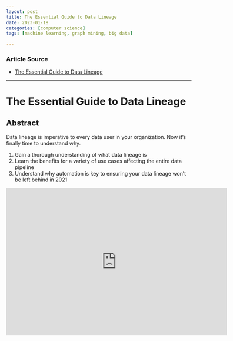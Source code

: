 ```yaml
---
layout: post
title: The Essential Guide to Data Lineage 
date: 2023-01-18
categories: [computer science]
tags: [machine learning, graph mining, big data]

---
```


### Article Source

* [The Essential Guide to Data Lineage ](https://www.youtube.com/watch?v=SRTZLPBQM2U)


---

# The Essential Guide to Data Lineage 

## Abstract

Data lineage is imperative to every data user in your organization. Now it’s finally time to understand why.

1. Gain a thorough understanding of what data lineage is 
2. Learn the benefits for a variety of use cases affecting the entire data pipeline
3. Understand why automation is key to ensuring your data lineage won’t be left behind in 2021


<iframe width="600" height="400" src="https://www.youtube.com/embed/SRTZLPBQM2U" title="YouTube video player" frameborder="0" allow="accelerometer; autoplay; clipboard-write; encrypted-media; gyroscope; picture-in-picture; web-share" allowfullscreen></iframe>
